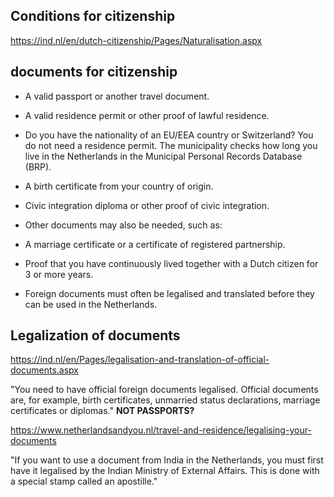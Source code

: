 ## Conditions for citizenship

https://ind.nl/en/dutch-citizenship/Pages/Naturalisation.aspx

## documents for citizenship

- A valid passport or another travel document.
- A valid residence permit or other proof of lawful residence.
- Do you have the nationality of an EU/EEA country or Switzerland? You do not need a residence permit. The municipality checks how long you live in the Netherlands in the Municipal Personal Records Database (BRP).
- A birth certificate from your country of origin.
- Civic integration diploma or other proof of civic integration.
- Other documents may also be needed, such as:

- A marriage certificate or a certificate of registered partnership.
- Proof that you have continuously lived together with a Dutch citizen for 3 or more years.
- Foreign documents must often be legalised and translated before they
can be used in the Netherlands.

## Legalization of documents

https://ind.nl/en/Pages/legalisation-and-translation-of-official-documents.aspx

"You need to have official foreign documents legalised. Official
documents are, for example, birth certificates, unmarried status
declarations, marriage certificates or diplomas." **NOT PASSPORTS?**


https://www.netherlandsandyou.nl/travel-and-residence/legalising-your-documents

"If you want to use a document from India in the Netherlands, you must
first have it legalised by the Indian Ministry of External
Affairs. This is done with a special stamp called an apostille."


